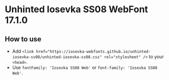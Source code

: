 # Unhinted Iosevka SS08 WebFont 17.1.0

## How to use

- Add `<link href="https://iosevka-webfonts.github.io/unhinted-iosevka-ss08/unhinted-iosevka-ss08.css" rel="stylesheet" />` to your `<head>`.
- Use `fontFamily: 'Iosevka SS08 Web'` or `font-family: 'Iosevka SS08 Web'`.
